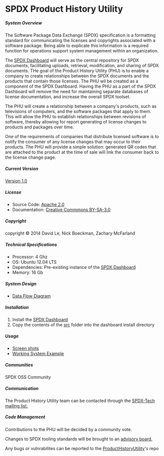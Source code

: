 SPDX Product History Utility
=========

<h5>System Overview</h5>

<div>
<p>
The Software Package Data Exchange (SPDX) specification is a formatting standard for communicating the licenses and copyrights associated with a software package. Being able to explicate this information is a required function for operations support system management within an organization.
</p>

<p>
The <a href="https://github.com/joerter/spdx-dashboard">SPDX Dashboard</a> will serve as the central repository for SPDX documents, facilitating uploads, retrieval, modification, and sharing of SPDX documents. THe goal of the Product History Utility (PHU) is to enable a company to create relationships between the SPDX documents and the products that contain those licenses. The PHU wil be created as a component of the SPDX Dashboard. Having the PHU as a part of the SPDX Dashboard will remove the need for maintaining separate databases of license documentation, and increase the overall SPDX toolset.
</p>

<p>
The PHU will create a relationship between a company's products, such as televisions of computers, and the software packages that apply to them. This will allow the PHU to establish relationships between revisions of software, thereby allowing for report generating of license changes to products and packages over time.
</p>

<p>
One of the requirements of companies that distribute licensed software is to notify the consumer of any license changes that may occur to their products. The PHU will provide a simple solution: generated QR codes that are attached to the product at the time of sale will link the consumer back to the license change page.
</p>

</div>

<h5>Current Version</h5>
<a href="https://github.com/zwmcfarland/ProductHistoryUtility/blob/master/ChangeLog.md">Version 1.0</a>

<h5>License</h5>
<ul>
  <li>Source  Code: <a href="https://github.com/zwmcfarland/ProductHistoryUtility/blob/master/src/ApacheLicense">Apache 2.0</a></li>
  <li>Documentation: <a href="https://github.com/zwmcfarland/ProductHistoryUtility/blob/master/CCLicense.txt">Creative Commmons BY-SA-3.0</a></li>
</ul>

<h5>Copyright</h5>
copyright © 2014 David Le, Nick Boeckman, Zachary McFarland

<h5>Technical Specifications</h5>
<ul>
  <li>Processor: 4 Ghz</li>
  <li>OS: Ubuntu 12.04 LTS</li>
  <li>Dependencies: Pre-existing instance of the <a href="https://github.com/joerter/spdx-dashboard">SPDX Dashboard</a></li>
  <li>Memory: 16 Gb</li>
</ul>

<h5>System Design</h5>
<ul>
  <li><a href="https://github.com/zwmcfarland/ProductHistoryUtility/blob/master/Documentation/Dataflow%20Diagram%20and%20Decomposition/DataflowDiagram.pdf">Data Flow Diagram</a></li>
</ul>

<h5>Installation</h5>
<ol>
  <li>Install the <a href="https://github.com/joerter/spdx-dashboard">SPDX Dashboard</a></li>
  <li>Copy the contents of the <a href="https://github.com/zwmcfarland/ProductHistoryUtility/tree/master/src">src</a> folder into the dashboard install directory</li>
</ol>

<h5>Usage</h5>
<ul>
  <li><a href="https://github.com/zwmcfarland/ProductHistoryUtility/tree/master/img">Screen shots</a></li>
  <li><a href="http://54.218.86.78/SPDX/phu/index.php">Working System Example</a></li>
</ul>

<h5>Communities</h5>
SPDX OSS Community

<h5>Communication</h5>
<p>The Product History Utility team can be contacted through the <a href="https://lists.spdx.org/mailman/listinfo/spdx-tech">SPDX-Tech mailing list.</a></p>

<h5>Code Management</h5>
<p>Contributions to the PHU will be decided by a community vote.</p>
<p>Changes to SPDX tooling standards will be brought to an <a href="https://trello.com/b/IfA3oIhe/spdx­tools">advisory board.</a></p>
<p>Any bugs or vulnrabilites can be reported to the <a href="https://github.com/zwmcfarland/ProductHistoryUtility/issues?state=open">ProductHistoryUtility</a>'s repo</p>
